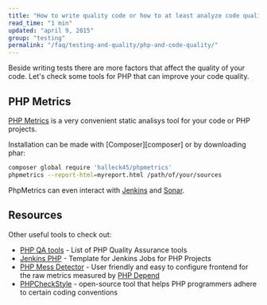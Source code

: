 ```yaml
---
title: "How to write quality code or how to at least analyze code quality?"
read_time: "1 min"
updated: "april 9, 2015"
group: "testing"
permalink: "/faq/testing-and-quality/php-and-code-quality/"
---
```


Beside writing tests there are more factors that affect the quality of your code. Let's check some tools for PHP that
can improve your code quality.

## PHP Metrics

[PHP Metrics][phpmetrics] is a very convenient static analisys tool for your code or PHP projects.

Installation can be made with [Composer][composer] or by downloading phar:

```bash
composer global require 'halleck45/phpmetrics'
phpmetrics --report-html=myreport.html /path/of/your/sources
```

PhpMetrics can even interact with [Jenkins][jenkins] and [Sonar][sonar].

## Resources

Other useful tools to check out:

* [PHP QA tools][phpqatools] - List of PHP Quality Assurance tools
* [Jenkins PHP][jenkinsphp] - Template for Jenkins Jobs for PHP Projects
* [PHP Mess Detector][phpmd] - User friendly and easy to configure frontend for the raw metrics measured by [PHP Depend][phpdepend]
* [PHPCheckStyle][phpcheckstyle] - open-source tool that helps PHP programmers adhere to certain coding conventions


[phpmetrics]: http://phpmetrics.org
[jenkins]: http://jenkins-ci.org/
[sonar]: http://www.sonarqube.org
[phpqatools]: http://phpqatools.org/
[jenkinsphp]: http://jenkins-php.org/
[phpmd]: http://phpmd.org/
[phpdepend]: http://pdepend.org/
[phpcheckstyle]: https://phpcheckstyle.github.io/